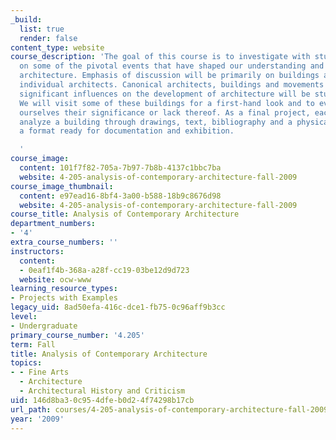 ```yaml
---
_build:
  list: true
  render: false
content_type: website
course_description: 'The goal of this course is to investigate with students backgrounds
  on some of the pivotal events that have shaped our understanding and approach to
  architecture. Emphasis of discussion will be primarily on buildings and works of
  individual architects. Canonical architects, buildings and movements that have exerted
  significant influences on the development of architecture will be studied in detail.
  We will visit some of these buildings for a first-hand look and to evaluate for
  ourselves their significance or lack thereof. As a final project, each student will
  analyze a building through drawings, text, bibliography and a physical model in
  a format ready for documentation and exhibition.

  '
course_image:
  content: 101f7f82-705a-7b97-7b8b-4137c1bbc7ba
  website: 4-205-analysis-of-contemporary-architecture-fall-2009
course_image_thumbnail:
  content: e97ead16-8bf4-3a00-b588-18b9c8676d98
  website: 4-205-analysis-of-contemporary-architecture-fall-2009
course_title: Analysis of Contemporary Architecture
department_numbers:
- '4'
extra_course_numbers: ''
instructors:
  content:
  - 0eaf1f4b-368a-a28f-cc19-03be12d9d723
  website: ocw-www
learning_resource_types:
- Projects with Examples
legacy_uid: 8ad50efa-416c-dce1-fb75-0c96aff9b3cc
level:
- Undergraduate
primary_course_number: '4.205'
term: Fall
title: Analysis of Contemporary Architecture
topics:
- - Fine Arts
  - Architecture
  - Architectural History and Criticism
uid: 146d8ba3-0c95-4dfe-b0d2-4f74298b17cb
url_path: courses/4-205-analysis-of-contemporary-architecture-fall-2009
year: '2009'
---
```

